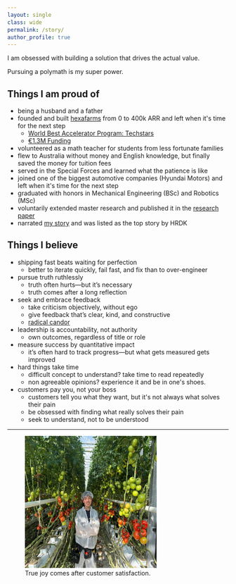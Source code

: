 ```yaml
---
layout: single
class: wide
permalink: /story/
author_profile: true
---
```


I am obsessed with building a solution that drives the actual value.

Pursuing a polymath is my super power.

## Things I am proud of

- being a husband and a father
- founded and built [hexafarms](https://www.hexafarms.com) from 0 to 400k ARR and left when it's time for the next step
  - [World Best Accelerator Program: Techstars](https://www.linkedin.com/posts/techstars-berlin_indoorfarms-verticalindoorfarms-foodproduction-activity-6991309954343145472-c1hj?utm_source=share&utm_medium=member_desktop)
  - [€1.3M Funding](https://www.eu-startups.com/2024/05/berlin-based-agtech-hexafarms-secures-e1-3-million-pre-seed-to-empower-commercial-indoor-farmers/)
- volunteered as a math teacher for students from less fortunate families
- flew to Australia without money and English knowledge, but finally saved the money for tuition fees
- served in the Special Forces and learned what the patience is like
- joined one of the biggest automotive companies (Hyundai Motors) and left when it's time for the next step
- graduated with honors in Mechanical Engineering (BSc) and Robotics (MSc)
- voluntarily extended master research and published it in the [research paper](https://www.arxiv.org/abs/2410.00769)
- narrated [my story](https://www.worldjob.or.kr/info/bbs/ovseaAdvnStry/view.do?menuId=1000006395&bbscttNo=192537) and was listed as the top story by HRDK

## Things I believe

- shipping fast beats waiting for perfection
  - better to iterate quickly, fail fast, and fix than to over-engineer
- pursue truth ruthlessly
  - truth often hurts—but it’s necessary
  - truth comes after a long reflection
- seek and embrace feedback
  - take criticism objectively, without ego
  - give feedback that’s clear, kind, and constructive
  - [radical candor](https://www.amazon.de/-/en/Radical-Candor-without-losing-humanity/dp/1509845356)
- leadership is accountability, not authority
  - own outcomes, regardless of title or role
- measure success by quantitative impact
  - it’s often hard to track progress—but what gets measured gets improved
- hard things take time
  - difficult concept to understand? take time to read repeatedly
  - non agreeable opinions? experience it and be in one's shoes.
- customers pay you, not your boss
  - customers tell you what they want, but it's not always what solves their pain
  - be obsessed with finding what really solves their pain
  - seek to understand, not to be understood

---

<figure>
    <img src="../assets\images\photo_in_farm.jpg" alt="Solution in the field" width="300" height="300">
    <figcaption>True joy comes after customer satisfaction.</figcaption>
</figure>